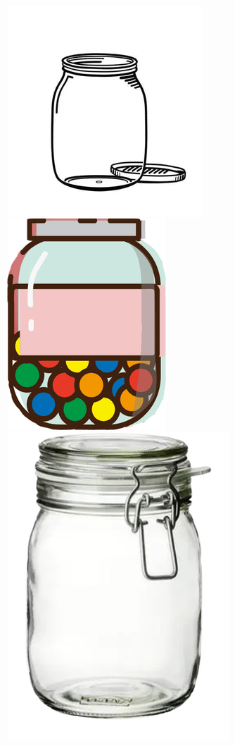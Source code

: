![candyjar](https://github.com/cy180592/flutter_image/blob/main/images/glass.png)
![candyjar2](https://github.com/cy180592/flutter_image/blob/main/images/PicsArt_05-20-12.21.48.png)
![candyjar3](https://github.com/cy180592/flutter_image/blob/main/images/PicsArt_05-23-12.12.37.png)
